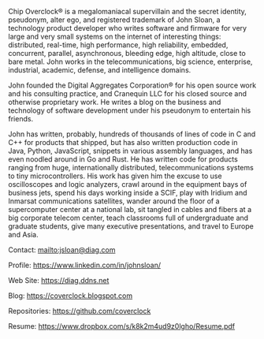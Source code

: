 Chip Overclock® is a megalomaniacal supervillain and the secret
identity, pseudonym, alter ego, and registered trademark of John
Sloan, a technology product developer who writes software and
firmware for very large and very small systems on the internet of
interesting things: distributed, real-time, high performance, high
reliability, embedded, concurrent, parallel, asynchronous, bleeding
edge, high altitude, close to bare metal. John works in the telecommunications,
big science, enterprise, industrial, academic, defense, and
intelligence domains.

John founded the Digital Aggregates Corporation® for his open source
work and his consulting practice, and Cranequin LLC for his closed
source and otherwise proprietary work. He writes a blog on the
business and technology of software development under his pseudonym
to entertain his friends.

John has written, probably, hundreds of thousands of lines of code in
C and C++ for products that shipped, but has also written production code
in Java, Python, JavaScript, snippets in various assembly languages, and has
even noodled around in Go and Rust. He has written code for products
ranging from huge, internationally distributed, telecommunications
systems to tiny microcontrollers. His work has given him the excuse
to use oscilloscopes and logic analyzers, crawl around in the
equipment bays of business jets, spend his days working inside a
SCIF, play with Iridium and Inmarsat communications satellites,
wander around the floor of a supercomputer center at a national
lab, sit tangled in cables and fibers at a big corporate telecom
center, teach classrooms full of undergraduate and graduate students,
give many executive presentations, and travel to Europe and Asia.

Contact: <mailto:jsloan@diag.com>

Profile: <https://www.linkedin.com/in/johnsloan/>

Web Site: <https://diag.ddns.net>

Blog: <https://coverclock.blogspot.com>

Repositories: <https://github.com/coverclock>

Resume: <https://www.dropbox.com/s/k8k2m4ud9z0lgho/Resume.pdf>
